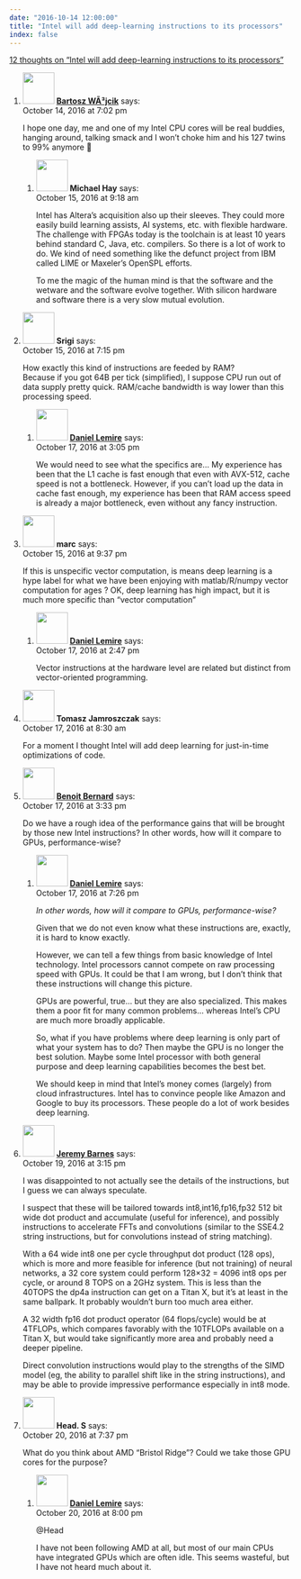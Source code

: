 ```yaml
---
date: "2016-10-14 12:00:00"
title: "Intel will add deep-learning instructions to its processors"
index: false
---
```


[12 thoughts on &ldquo;Intel will add deep-learning instructions to its processors&rdquo;](/lemire/blog/2016/10-14-intel-will-add-deep-learning-instructions-to-its-processors)

<ol class="comment-list">
<li id="comment-255773" class="comment even thread-even depth-1 parent">
<div class="comment-author vcard">
<img alt src="https://secure.gravatar.com/avatar/3056f1011deed57876c4a08713f0e1e7?s=56&#038;d=mm&#038;r=g" srcset="https://secure.gravatar.com/avatar/3056f1011deed57876c4a08713f0e1e7?s=112&#038;d=mm&#038;r=g 2x" class="avatar avatar-56 photo" height="56" width="56" decoding="async" /> <b class="fn"><a href="https://www.pelock.com" class="url" rel="ugc external nofollow">Bartosz WÃ³jcik</a></b> <span class="says">says:</span> </div>
<div class="comment-metadata"><time datetime="2016-10-14T19:02:47+00:00">October 14, 2016 at 7:02 pm</time></a> </div>
<div class="comment-content">
<p>I hope one day, me and one of my Intel CPU cores will be real buddies, hanging around, talking smack and I won&rsquo;t choke him and his 127 twins to 99% anymore 🙂</p>
</div>
<ol class="children">
<li id="comment-255847" class="comment odd alt depth-2">
<div class="comment-author vcard">
<img alt src="https://secure.gravatar.com/avatar/d32f8035fa9cb89a6d5ca68b4c8de67a?s=56&#038;d=mm&#038;r=g" srcset="https://secure.gravatar.com/avatar/d32f8035fa9cb89a6d5ca68b4c8de67a?s=112&#038;d=mm&#038;r=g 2x" class="avatar avatar-56 photo" height="56" width="56" decoding="async" /> <b class="fn">Michael Hay</b> <span class="says">says:</span> </div>
<div class="comment-metadata"><time datetime="2016-10-15T09:18:27+00:00">October 15, 2016 at 9:18 am</time></a> </div>
<div class="comment-content">
<p>Intel has Altera&rsquo;s acquisition also up their sleeves. They could more easily build learning assists, AI systems, etc. with flexible hardware. The challenge with FPGAs today is the toolchain is at least 10 years behind standard C, Java, etc. compilers. So there is a lot of work to do. We kind of need something like the defunct project from IBM called LIME or Maxeler&rsquo;s OpenSPL efforts.</p>
<p>To me the magic of the human mind is that the software and the wetware and the software evolve together. With silicon hardware and software there is a very slow mutual evolution.</p>
</div>
</li>
</ol>
</li>
<li id="comment-255891" class="comment even thread-odd thread-alt depth-1 parent">
<div class="comment-author vcard">
<img alt src="https://secure.gravatar.com/avatar/4cc5a34e5f5f16f31f3663d20750e8ab?s=56&#038;d=mm&#038;r=g" srcset="https://secure.gravatar.com/avatar/4cc5a34e5f5f16f31f3663d20750e8ab?s=112&#038;d=mm&#038;r=g 2x" class="avatar avatar-56 photo" height="56" width="56" loading="lazy" decoding="async" /> <b class="fn">Srigi</b> <span class="says">says:</span> </div>
<div class="comment-metadata"><time datetime="2016-10-15T19:15:37+00:00">October 15, 2016 at 7:15 pm</time></a> </div>
<div class="comment-content">
<p>How exactly this kind of instructions are feeded by RAM?<br/>
Because if you got 64B per tick (simplified), I suppose CPU run out of data supply pretty quick. RAM/cache bandwidth is way lower than this processing speed.</p>
</div>
<ol class="children">
<li id="comment-256105" class="comment byuser comment-author-lemire bypostauthor odd alt depth-2">
<div class="comment-author vcard">
<img alt src="https://secure.gravatar.com/avatar/2ca999bef9535950f5b84281a4dab006?s=56&#038;d=mm&#038;r=g" srcset="https://secure.gravatar.com/avatar/2ca999bef9535950f5b84281a4dab006?s=112&#038;d=mm&#038;r=g 2x" class="avatar avatar-56 photo" height="56" width="56" loading="lazy" decoding="async" /> <b class="fn"><a href="https://lemire.me/en/" class="url" rel="ugc">Daniel Lemire</a></b> <span class="says">says:</span> </div>
<div class="comment-metadata"><time datetime="2016-10-17T15:05:26+00:00">October 17, 2016 at 3:05 pm</time></a> </div>
<div class="comment-content">
<p>We would need to see what the specifics are&#8230; My experience has been that the L1 cache is fast enough that even with AVX-512, cache speed is not a bottleneck. However, if you can&rsquo;t load up the data in cache fast enough, my experience has been that RAM access speed is already a major bottleneck, even without any fancy instruction.</p>
</div>
</li>
</ol>
</li>
<li id="comment-255900" class="comment even thread-even depth-1 parent">
<div class="comment-author vcard">
<img alt src="https://secure.gravatar.com/avatar/1d1382344586ecff844dacff698c2efb?s=56&#038;d=mm&#038;r=g" srcset="https://secure.gravatar.com/avatar/1d1382344586ecff844dacff698c2efb?s=112&#038;d=mm&#038;r=g 2x" class="avatar avatar-56 photo" height="56" width="56" loading="lazy" decoding="async" /> <b class="fn">marc</b> <span class="says">says:</span> </div>
<div class="comment-metadata"><time datetime="2016-10-15T21:37:55+00:00">October 15, 2016 at 9:37 pm</time></a> </div>
<div class="comment-content">
<p>If this is unspecific vector computation, is means deep learning is a hype label for what we have been enjoying with matlab/R/numpy vector computation for ages ? OK, deep learning has high impact, but it is much more specific than &ldquo;vector computation&rdquo;</p>
</div>
<ol class="children">
<li id="comment-256103" class="comment byuser comment-author-lemire bypostauthor odd alt depth-2">
<div class="comment-author vcard">
<img alt src="https://secure.gravatar.com/avatar/2ca999bef9535950f5b84281a4dab006?s=56&#038;d=mm&#038;r=g" srcset="https://secure.gravatar.com/avatar/2ca999bef9535950f5b84281a4dab006?s=112&#038;d=mm&#038;r=g 2x" class="avatar avatar-56 photo" height="56" width="56" loading="lazy" decoding="async" /> <b class="fn"><a href="https://lemire.me/en/" class="url" rel="ugc">Daniel Lemire</a></b> <span class="says">says:</span> </div>
<div class="comment-metadata"><time datetime="2016-10-17T14:47:08+00:00">October 17, 2016 at 2:47 pm</time></a> </div>
<div class="comment-content">
<p>Vector instructions at the hardware level are related but distinct from vector-oriented programming.</p>
</div>
</li>
</ol>
</li>
<li id="comment-256066" class="comment even thread-odd thread-alt depth-1">
<div class="comment-author vcard">
<img alt src="https://secure.gravatar.com/avatar/7843307a1f8a74b602624c5a3f15d71c?s=56&#038;d=mm&#038;r=g" srcset="https://secure.gravatar.com/avatar/7843307a1f8a74b602624c5a3f15d71c?s=112&#038;d=mm&#038;r=g 2x" class="avatar avatar-56 photo" height="56" width="56" loading="lazy" decoding="async" /> <b class="fn">Tomasz Jamroszczak</b> <span class="says">says:</span> </div>
<div class="comment-metadata"><time datetime="2016-10-17T08:30:56+00:00">October 17, 2016 at 8:30 am</time></a> </div>
<div class="comment-content">
<p>For a moment I thought Intel will add deep learning for just-in-time optimizations of code.</p>
</div>
</li>
<li id="comment-256108" class="comment odd alt thread-even depth-1 parent">
<div class="comment-author vcard">
<img alt src="https://secure.gravatar.com/avatar/ea4a09f32fa08e754f344887617af6ba?s=56&#038;d=mm&#038;r=g" srcset="https://secure.gravatar.com/avatar/ea4a09f32fa08e754f344887617af6ba?s=112&#038;d=mm&#038;r=g 2x" class="avatar avatar-56 photo" height="56" width="56" loading="lazy" decoding="async" /> <b class="fn"><a href="https://benbernardblog.com" class="url" rel="ugc external nofollow">Benoit Bernard</a></b> <span class="says">says:</span> </div>
<div class="comment-metadata"><time datetime="2016-10-17T15:33:13+00:00">October 17, 2016 at 3:33 pm</time></a> </div>
<div class="comment-content">
<p>Do we have a rough idea of the performance gains that will be brought by those new Intel instructions? In other words, how will it compare to GPUs, performance-wise?</p>
</div>
<ol class="children">
<li id="comment-256127" class="comment byuser comment-author-lemire bypostauthor even depth-2">
<div class="comment-author vcard">
<img alt src="https://secure.gravatar.com/avatar/2ca999bef9535950f5b84281a4dab006?s=56&#038;d=mm&#038;r=g" srcset="https://secure.gravatar.com/avatar/2ca999bef9535950f5b84281a4dab006?s=112&#038;d=mm&#038;r=g 2x" class="avatar avatar-56 photo" height="56" width="56" loading="lazy" decoding="async" /> <b class="fn"><a href="https://lemire.me/en/" class="url" rel="ugc">Daniel Lemire</a></b> <span class="says">says:</span> </div>
<div class="comment-metadata"><time datetime="2016-10-17T19:26:08+00:00">October 17, 2016 at 7:26 pm</time></a> </div>
<div class="comment-content">
<p><em> In other words, how will it compare to GPUs, performance-wise?</em></p>
<p>Given that we do not even know what these instructions are, exactly, it is hard to know exactly.</p>
<p>However, we can tell a few things from basic knowledge of Intel technology. Intel processors cannot compete on raw processing speed with GPUs. It could be that I am wrong, but I don&rsquo;t think that these instructions will change this picture.</p>
<p>GPUs are powerful, true&#8230; but they are also specialized. This makes them a poor fit for many common problems&#8230; whereas Intel&rsquo;s CPU are much more broadly applicable.</p>
<p>So, what if you have problems where deep learning is only part of what your system has to do? Then maybe the GPU is no longer the best solution. Maybe some Intel processor with both general purpose and deep learning capabilities becomes the best bet.</p>
<p>We should keep in mind that Intel&rsquo;s money comes (largely) from cloud infrastructures. Intel has to convince people like Amazon and Google to buy its processors. These people do a lot of work besides deep learning.</p>
</div>
</li>
</ol>
</li>
<li id="comment-256325" class="comment odd alt thread-odd thread-alt depth-1">
<div class="comment-author vcard">
<img alt src="https://secure.gravatar.com/avatar/f9e36d05b02beec30222c42f59023c4a?s=56&#038;d=mm&#038;r=g" srcset="https://secure.gravatar.com/avatar/f9e36d05b02beec30222c42f59023c4a?s=112&#038;d=mm&#038;r=g 2x" class="avatar avatar-56 photo" height="56" width="56" loading="lazy" decoding="async" /> <b class="fn"><a href="http://mldb.ai" class="url" rel="ugc external nofollow">Jeremy Barnes</a></b> <span class="says">says:</span> </div>
<div class="comment-metadata"><time datetime="2016-10-19T15:15:44+00:00">October 19, 2016 at 3:15 pm</time></a> </div>
<div class="comment-content">
<p>I was disappointed to not actually see the details of the instructions, but I guess we can always speculate.</p>
<p>I suspect that these will be tailored towards int8,int16,fp16,fp32 512 bit wide dot product and accumulate (useful for inference), and possibly instructions to accelerate FFTs and convolutions (similar to the SSE4.2 string instructions, but for convolutions instead of string matching).</p>
<p>With a 64 wide int8 one per cycle throughput dot product (128 ops), which is more and more feasible for inference (but not training) of neural networks, a 32 core system could perform 128&#215;32 = 4096 int8 ops per cycle, or around 8 TOPS on a 2GHz system. This is less than the 40TOPS the dp4a instruction can get on a Titan X, but it&rsquo;s at least in the same ballpark. It probably wouldn&rsquo;t burn too much area either.</p>
<p>A 32 width fp16 dot product operator (64 flops/cycle) would be at 4TFLOPs, which compares favorably with the 10TFLOPs available on a Titan X, but would take significantly more area and probably need a deeper pipeline.</p>
<p>Direct convolution instructions would play to the strengths of the SIMD model (eg, the ability to parallel shift like in the string instructions), and may be able to provide impressive performance especially in int8 mode.</p>
</div>
</li>
<li id="comment-256457" class="comment even thread-even depth-1 parent">
<div class="comment-author vcard">
<img alt src="https://secure.gravatar.com/avatar/e4c67e3a7cac300ef10aca93989d2407?s=56&#038;d=mm&#038;r=g" srcset="https://secure.gravatar.com/avatar/e4c67e3a7cac300ef10aca93989d2407?s=112&#038;d=mm&#038;r=g 2x" class="avatar avatar-56 photo" height="56" width="56" loading="lazy" decoding="async" /> <b class="fn">Head. S</b> <span class="says">says:</span> </div>
<div class="comment-metadata"><time datetime="2016-10-20T19:37:20+00:00">October 20, 2016 at 7:37 pm</time></a> </div>
<div class="comment-content">
<p>What do you think about AMD &ldquo;Bristol Ridge&rdquo;? Could we take those GPU cores for the purpose?</p>
</div>
<ol class="children">
<li id="comment-256463" class="comment byuser comment-author-lemire bypostauthor odd alt depth-2">
<div class="comment-author vcard">
<img alt src="https://secure.gravatar.com/avatar/2ca999bef9535950f5b84281a4dab006?s=56&#038;d=mm&#038;r=g" srcset="https://secure.gravatar.com/avatar/2ca999bef9535950f5b84281a4dab006?s=112&#038;d=mm&#038;r=g 2x" class="avatar avatar-56 photo" height="56" width="56" loading="lazy" decoding="async" /> <b class="fn"><a href="https://lemire.me/en/" class="url" rel="ugc">Daniel Lemire</a></b> <span class="says">says:</span> </div>
<div class="comment-metadata"><time datetime="2016-10-20T20:00:55+00:00">October 20, 2016 at 8:00 pm</time></a> </div>
<div class="comment-content">
<p>@Head</p>
<p>I have not been following AMD at all, but most of our main CPUs have integrated GPUs which are often idle. This seems wasteful, but I have not heard much about it.</p>
</div>
</li>
</ol>
</li>
</ol>
